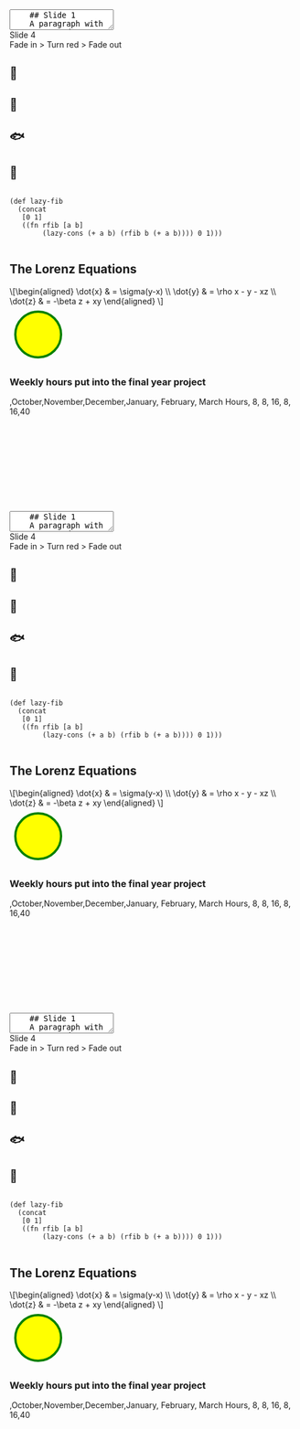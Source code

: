 <section data-markdown>
  <textarea data-template>
    ## Slide 1
    A paragraph with some text and a [link](https://hakim.se).
    ---
    ## Slide 2
    ---
    ## Slide 3
  </textarea>
</section> 
 
<section>Slide 4</section>

<section>
<span class="fragment fade-in">
  <span class="fragment highlight-red">
    <span class="fragment fade-out">
      Fade in > Turn red > Fade out
    </span>
  </span>
</span>
</section>

<section data-background-color="aquamarine">
  <h2>🍦</h2>
</section>

<section data-background-color="rgb(70, 70, 255)">
  <h2>🍰</h2>
</section>

<section data-background-gradient="linear-gradient(to bottom, #283b95, #17b2c3)">
  <h2>🐟</h2>
</section>

<section data-background-gradient="radial-gradient(#283b95, #17b2c3)">
  <h2>🐳</h2>
</section>

<section>
  <pre><code data-trim data-noescape>
(def lazy-fib
  (concat
   [0 1]
   ((fn rfib [a b]
        (lazy-cons (+ a b) (rfib b (+ a b)))) 0 1)))
  </code></pre>
</section>

<section>
  <h2>The Lorenz Equations</h2>
  \[\begin{aligned}
  \dot{x} &amp; = \sigma(y-x) \\
  \dot{y} &amp; = \rho x - y - xz \\
  \dot{z} &amp; = -\beta z + xy
  \end{aligned} \]
</section>

<section>
<div data-animate>
<svg width="100" height="100">
  <circle cx="50" cy="50" r="40" stroke="green" stroke-width="4" fill="yellow" />
</svg>
</div>
</section>

<section>
    <h3>Weekly hours put into the final year project</h3>
    <div style="height:200px;width=50px">
        <canvas data-chart="bar">
            ,October,November,December,January, February, March
            Hours, 8, 8, 16, 8, 16,40
            <!--
            { 
            "data" : {
            "datasets" : [{ "backgroundColor": "#d35d5d"} ]
            }
            }
            -->
        </canvas>
    </div>
</section><section data-markdown>
  <textarea data-template>
    ## Slide 1
    A paragraph with some text and a [link](https://hakim.se).
    ---
    ## Slide 2
    ---
    ## Slide 3
  </textarea>
</section> 
 
<section>Slide 4</section>

<section>
<span class="fragment fade-in">
  <span class="fragment highlight-red">
    <span class="fragment fade-out">
      Fade in > Turn red > Fade out
    </span>
  </span>
</span>
</section>

<section data-background-color="aquamarine">
  <h2>🍦</h2>
</section>

<section data-background-color="rgb(70, 70, 255)">
  <h2>🍰</h2>
</section>

<section data-background-gradient="linear-gradient(to bottom, #283b95, #17b2c3)">
  <h2>🐟</h2>
</section>

<section data-background-gradient="radial-gradient(#283b95, #17b2c3)">
  <h2>🐳</h2>
</section>

<section>
  <pre><code data-trim data-noescape>
(def lazy-fib
  (concat
   [0 1]
   ((fn rfib [a b]
        (lazy-cons (+ a b) (rfib b (+ a b)))) 0 1)))
  </code></pre>
</section>

<section>
  <h2>The Lorenz Equations</h2>
  \[\begin{aligned}
  \dot{x} &amp; = \sigma(y-x) \\
  \dot{y} &amp; = \rho x - y - xz \\
  \dot{z} &amp; = -\beta z + xy
  \end{aligned} \]
</section>

<section>
<div data-animate>
<svg width="100" height="100">
  <circle cx="50" cy="50" r="40" stroke="green" stroke-width="4" fill="yellow" />
</svg>
</div>
</section>

<section>
    <h3>Weekly hours put into the final year project</h3>
    <div style="height:200px;width=50px">
        <canvas data-chart="bar">
            ,October,November,December,January, February, March
            Hours, 8, 8, 16, 8, 16,40
            <!--
            { 
            "data" : {
            "datasets" : [{ "backgroundColor": "#d35d5d"} ]
            }
            }
            -->
        </canvas>
    </div>
</section><section data-markdown>
  <textarea data-template>
    ## Slide 1
    A paragraph with some text and a [link](https://hakim.se).
    ---
    ## Slide 2
    ---
    ## Slide 3
  </textarea>
</section> 
 
<section>Slide 4</section>

<section>
<span class="fragment fade-in">
  <span class="fragment highlight-red">
    <span class="fragment fade-out">
      Fade in > Turn red > Fade out
    </span>
  </span>
</span>
</section>

<section data-background-color="aquamarine">
  <h2>🍦</h2>
</section>

<section data-background-color="rgb(70, 70, 255)">
  <h2>🍰</h2>
</section>

<section data-background-gradient="linear-gradient(to bottom, #283b95, #17b2c3)">
  <h2>🐟</h2>
</section>

<section data-background-gradient="radial-gradient(#283b95, #17b2c3)">
  <h2>🐳</h2>
</section>

<section>
  <pre><code data-trim data-noescape>
(def lazy-fib
  (concat
   [0 1]
   ((fn rfib [a b]
        (lazy-cons (+ a b) (rfib b (+ a b)))) 0 1)))
  </code></pre>
</section>

<section>
  <h2>The Lorenz Equations</h2>
  \[\begin{aligned}
  \dot{x} &amp; = \sigma(y-x) \\
  \dot{y} &amp; = \rho x - y - xz \\
  \dot{z} &amp; = -\beta z + xy
  \end{aligned} \]
</section>

<section>
<div data-animate>
<svg width="100" height="100">
  <circle cx="50" cy="50" r="40" stroke="green" stroke-width="4" fill="yellow" />
</svg>
</div>
</section>

<section>
    <h3>Weekly hours put into the final year project</h3>
    <div style="height:200px;width=50px">
        <canvas data-chart="bar">
            ,October,November,December,January, February, March
            Hours, 8, 8, 16, 8, 16,40
            <!--
            { 
            "data" : {
            "datasets" : [{ "backgroundColor": "#d35d5d"} ]
            }
            }
            -->
        </canvas>
    </div>
</section>